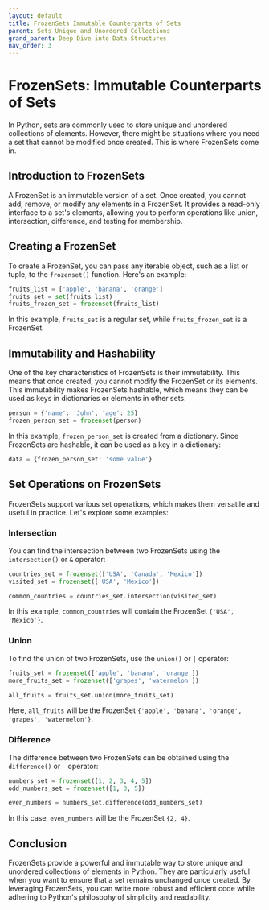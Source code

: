 ```yaml
---
layout: default
title: FrozenSets Immutable Counterparts of Sets
parent: Sets Unique and Unordered Collections
grand_parent: Deep Dive into Data Structures
nav_order: 3
---
```

# FrozenSets: Immutable Counterparts of Sets

In Python, sets are commonly used to store unique and unordered collections of elements. However, there might be situations where you need a set that cannot be modified once created. This is where FrozenSets come in.

## Introduction to FrozenSets

A FrozenSet is an immutable version of a set. Once created, you cannot add, remove, or modify any elements in a FrozenSet. It provides a read-only interface to a set's elements, allowing you to perform operations like union, intersection, difference, and testing for membership. 

## Creating a FrozenSet

To create a FrozenSet, you can pass any iterable object, such as a list or tuple, to the `frozenset()` function. Here's an example:

```python
fruits_list = ['apple', 'banana', 'orange']
fruits_set = set(fruits_list)
fruits_frozen_set = frozenset(fruits_list)
```

In this example, `fruits_set` is a regular set, while `fruits_frozen_set` is a FrozenSet. 

## Immutability and Hashability

One of the key characteristics of FrozenSets is their immutability. This means that once created, you cannot modify the FrozenSet or its elements. This immutability makes FrozenSets hashable, which means they can be used as keys in dictionaries or elements in other sets.

```python
person = {'name': 'John', 'age': 25}
frozen_person_set = frozenset(person)
```

In this example, `frozen_person_set` is created from a dictionary. Since FrozenSets are hashable, it can be used as a key in a dictionary:

```python
data = {frozen_person_set: 'some value'}
```

## Set Operations on FrozenSets

FrozenSets support various set operations, which makes them versatile and useful in practice. Let's explore some examples:

### Intersection

You can find the intersection between two FrozenSets using the `intersection()` or `&` operator:

```python
countries_set = frozenset(['USA', 'Canada', 'Mexico'])
visited_set = frozenset(['USA', 'Mexico'])

common_countries = countries_set.intersection(visited_set)
```

In this example, `common_countries` will contain the FrozenSet `{'USA', 'Mexico'}`.

### Union

To find the union of two FrozenSets, use the `union()` or `|` operator:

```python
fruits_set = frozenset(['apple', 'banana', 'orange'])
more_fruits_set = frozenset(['grapes', 'watermelon'])

all_fruits = fruits_set.union(more_fruits_set)
```

Here, `all_fruits` will be the FrozenSet `{'apple', 'banana', 'orange', 'grapes', 'watermelon'}`.

### Difference

The difference between two FrozenSets can be obtained using the `difference()` or `-` operator:

```python
numbers_set = frozenset([1, 2, 3, 4, 5])
odd_numbers_set = frozenset([1, 3, 5])

even_numbers = numbers_set.difference(odd_numbers_set)
```

In this case, `even_numbers` will be the FrozenSet `{2, 4}`.

## Conclusion

FrozenSets provide a powerful and immutable way to store unique and unordered collections of elements in Python. They are particularly useful when you want to ensure that a set remains unchanged once created. By leveraging FrozenSets, you can write more robust and efficient code while adhering to Python's philosophy of simplicity and readability.
